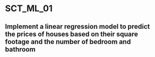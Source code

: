 # SCT_ML_01

## Implement a linear regression model to predict the prices of houses based on their square footage and the number of bedroom and bathroom
